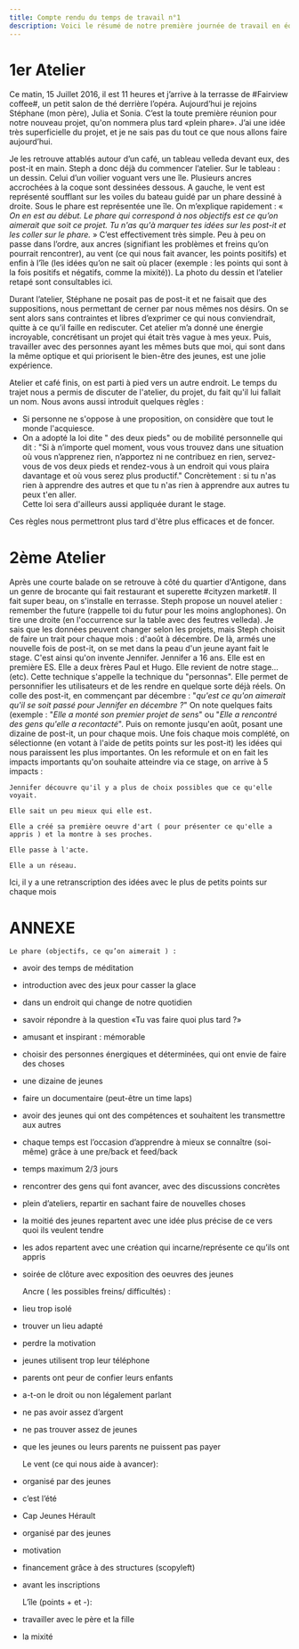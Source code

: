```yaml
---
title: Compte rendu du temps de travail n°1
description: Voici le résumé de notre première journée de travail en équipe et un aperçu de notre méthodologie de projet
---
```


# 1er Atelier 


Ce matin, 15 Juillet 2016, il est 11 heures et j’arrive à la terrasse de #Fairview coffee#, un petit salon de thé derrière l’opéra.
Aujourd’hui je rejoins Stéphane (mon père), Julia et Sonia. C’est la toute première réunion pour notre nouveau projet, qu'on nommera plus tard «plein phare». 
J’ai une idée très superficielle du projet, et je ne sais pas du tout ce que nous allons faire aujourd’hui.  

Je les retrouve attablés autour d’un café, un tableau velleda devant eux, des post-it en main. Steph a donc déjà du commencer l’atelier.
Sur le tableau : un dessin. Celui d’un voilier voguant vers une île. Plusieurs ancres accrochées à la coque sont dessinées dessous. A gauche, le vent est représenté soufflant sur les voiles du bateau guidé par un phare dessiné à droite. Sous le phare est représentée une île.
On m’explique rapidement : « *On en est au début. Le phare qui correspond à nos objectifs est ce qu’on aimerait que soit ce projet.
Tu n'as qu'à marquer tes idées sur les post-it et les coller sur le phare.* » 
C’est effectivement très simple. Peu à peu on passe dans l’ordre, aux ancres (signifiant les problèmes et freins qu’on pourrait rencontrer), au vent (ce qui nous fait avancer, les points positifs) et enfin à l’île (les idées qu’on ne sait où placer (exemple : les points qui sont à la fois positifs et négatifs, comme la mixité)). 
La photo du dessin et l’atelier retapé sont consultables ici.

Durant l’atelier, Stéphane ne posait pas de post-it et ne faisait que des suppositions, nous permettant de cerner par nous mêmes nos désirs. On se sent alors sans contraintes et libres d’exprimer ce qui nous conviendrait, quitte à ce qu’il faille en rediscuter.
Cet atelier m’a donné une énergie incroyable, concrétisant un projet qui était très vague à mes yeux. 
Puis, travailler avec des personnes ayant les mêmes buts que moi, qui sont dans la même optique et qui priorisent le bien-être des jeunes, est une jolie expérience.

Atelier et café finis, on est parti à pied vers un autre endroit. Le temps du trajet nous a permis de discuter de l'atelier, du projet, du fait qu'il lui fallait un nom.
Nous avons aussi introduit quelques règles : 

- Si personne ne s'oppose à une proposition, on considère que tout le monde l'acquiesce.
- On a adopté la loi dite " des deux pieds" ou de mobilité personnelle qui dit : "Si à n’importe quel moment, vous vous trouvez dans une situation où vous n’apprenez rien, n’apportez ni ne contribuez en rien, servez-vous de vos deux pieds et rendez-vous à un endroit qui vous plaira davantage et où vous serez plus productif." Concrètement : si tu n'as rien à apprendre des autres et que tu n'as rien à apprendre aux autres tu peux t'en aller.  
Cette loi sera d'ailleurs aussi appliquée durant le stage.

Ces règles nous permettront plus tard d'être plus efficaces et de foncer.

# 2ème Atelier

Après une courte balade on se retrouve à côté du quartier d'Antigone, dans un genre de brocante qui fait restaurant et superette #cityzen market#. Il fait super beau, on s'installe en terrasse.
Steph propose un nouvel atelier : remember the future (rappelle toi du futur pour les moins anglophones).
On tire une droite (en l'occurrence sur la table avec des feutres velleda). Je sais que les données peuvent changer selon les projets, mais Steph choisit de faire un trait pour chaque mois : d'août à décembre. De là, armés une nouvelle fois de post-it, on se met dans la peau d'un jeune ayant fait le stage. C'est ainsi qu'on invente Jennifer. Jennifer a 16 ans. Elle est en première ES. Elle a deux frères Paul et Hugo. Elle revient de notre stage... (etc).
Cette technique s'appelle la technique du "personnas". Elle permet de personnifier les utilisateurs et de les rendre en quelque sorte déjà réels.
On colle des post-it, en commençant par décembre : "*qu'est ce qu'on aimerait qu'il se soit passé pour Jennifer en décembre ?*"  On note quelques faits (exemple :  "*Elle a monté son premier projet de sens*" ou "*Elle a rencontré des gens qu'elle a recontacté*". Puis on remonte jusqu'en août, posant une dizaine de post-it, un pour chaque mois. Une fois chaque mois complété, on sélectionne (en votant à l'aide de petits points sur les post-it) les idées qui nous paraissent les plus importantes.
On les reformule et on en fait les impacts importants qu'on souhaite atteindre via ce stage, on arrive à 5 impacts : 

    Jennifer découvre qu'il y a plus de choix possibles que ce qu'elle voyait.

    Elle sait un peu mieux qui elle est.

    Elle a créé sa première oeuvre d'art ( pour présenter ce qu'elle a appris ) et la montre à ses proches.

    Elle passe à l'acte.

    Elle a un réseau.


Ici, il y a une retranscription des idées avec le plus de petits points sur chaque mois 


# ANNEXE

    Le phare (objectifs, ce qu’on aimerait ) :


- avoir des temps de méditation
- introduction avec des jeux pour casser la glace
- dans un endroit qui change de notre quotidien
- savoir répondre à la question «Tu vas faire quoi plus tard ?» 
- amusant et inspirant : mémorable
- choisir des personnes énergiques et déterminées, qui ont envie de faire des choses
- une dizaine de jeunes
- faire un documentaire (peut-être un time laps)
- avoir des jeunes qui ont des compétences et souhaitent les transmettre aux autres
- chaque temps est l’occasion d’apprendre à mieux se connaître (soi-même) grâce à une pre/back et feed/back
- temps maximum 2/3 jours
- rencontrer des gens qui font avancer, avec des discussions concrètes
- plein d’ateliers, repartir en sachant faire de nouvelles choses
- la moitié des jeunes repartent avec une idée plus précise de ce vers quoi ils veulent tendre
- les ados repartent avec une création qui incarne/représente ce qu’ils ont appris
- soirée de clôture avec exposition des oeuvres des jeunes


    Ancre ( les possibles freins/ difficultés) :


- lieu trop isolé
- trouver un lieu adapté
- perdre la motivation
- jeunes utilisent trop leur téléphone
- parents ont peur de confier leurs enfants
- a-t-on le droit ou non légalement parlant
- ne pas avoir assez d’argent
- ne pas trouver assez de jeunes
- que les jeunes ou leurs parents ne puissent pas payer


    Le vent (ce qui nous aide à avancer):


- organisé par des jeunes
- c’est l’été
- Cap Jeunes Hérault 
- organisé par des jeunes
- motivation
- financement grâce à des structures (scopyleft)
- avant les inscriptions

    L’île (points + et -):

- travailler avec le père et la fille
- la mixité
